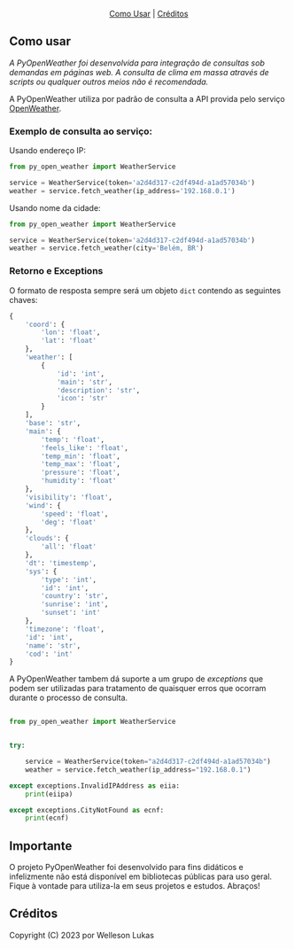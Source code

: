 <p align="center">
  <a href="#como-usar">Como Usar</a> |
  <a href="#créditos">Créditos</a>
</p>


## Como usar

*A PyOpenWeather foi desenvolvida para integração de consultas sob demandas em páginas web. A consulta de clima em massa através de *scripts* ou qualquer outros meios não é recomendada.*

A PyOpenWeather utiliza por padrão de consulta a API provida pelo serviço [OpenWeather](https://openweathermap.org/).

### Exemplo de consulta ao serviço:

Usando endereço IP:
```python
from py_open_weather import WeatherService

service = WeatherService(token='a2d4d317-c2df494d-a1ad57034b')
weather = service.fetch_weather(ip_address='192.168.0.1')
```

Usando nome da cidade:
```python
from py_open_weather import WeatherService

service = WeatherService(token='a2d4d317-c2df494d-a1ad57034b')
weather = service.fetch_weather(city='Belém, BR')
```

### Retorno e Exceptions

O formato de resposta sempre será um objeto `dict` contendo as seguintes chaves:

```python
{
    'coord': {
        'lon': 'float',
        'lat': 'float'
    },
    'weather': [
        {
            'id': 'int',
            'main': 'str',
            'description': 'str',
            'icon': 'str'
        }
    ],
    'base': 'str',
    'main': {
        'temp': 'float',
        'feels_like': 'float',
        'temp_min': 'float',
        'temp_max': 'float',
        'pressure': 'float',
        'humidity': 'float'
    },
    'visibility': 'float',
    'wind': {
        'speed': 'float',
        'deg': 'float'
    },
    'clouds': {
        'all': 'float'
    },
    'dt': 'timestemp',
    'sys': {
        'type': 'int',
        'id': 'int',
        'country': 'str',
        'sunrise': 'int',
        'sunset': 'int'
    },
    'timezone': 'float',
    'id': 'int',
    'name': 'str',
    'cod': 'int'
}
```

A PyOpenWeather tambem dá suporte a um grupo de *exceptions* que podem ser utilizadas para tratamento de quaisquer erros que ocorram durante o processo de consulta.

```python

from py_open_weather import WeatherService


try:

    service = WeatherService(token="a2d4d317-c2df494d-a1ad57034b")
    weather = service.fetch_weather(ip_address="192.168.0.1")

except exceptions.InvalidIPAddress as eiia:
    print(eiipa)

except exceptions.CityNotFound as ecnf:
    print(ecnf)

```

## Importante
O projeto PyOpenWeather foi desenvolvido para fins didáticos e infelizmente não está disponível em bibliotecas públicas para uso geral. Fique à vontade para utiliza-la em seus projetos e estudos. Abraços!

## Créditos

Copyright (C) 2023 por Welleson Lukas